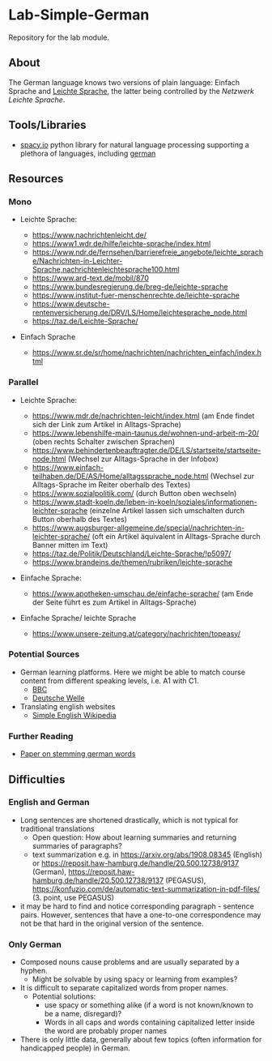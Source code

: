 # Lab-Simple-German
Repository for the lab module.

## About
The German language knows two versions of plain language: Einfach Sprache and [Leichte Sprache](https://leichte-sprache.de/), the latter being controlled by the _Netzwerk Leichte Sprache_.

## Tools/Libraries
- [spacy.io](https://spacy.io/) python library for natural language processing supporting a plethora of languages, including [german](https://spacy.io/models/de)

## Resources
### Mono
- Leichte Sprache:
    - https://www.nachrichtenleicht.de/
    - https://www1.wdr.de/hilfe/leichte-sprache/index.html
    - https://www.ndr.de/fernsehen/barrierefreie_angebote/leichte_sprache/Nachrichten-in-Leichter-Sprache,nachrichtenleichtesprache100.html
    - https://www.ard-text.de/mobil/870
    - https://www.bundesregierung.de/breg-de/leichte-sprache
    - https://www.institut-fuer-menschenrechte.de/leichte-sprache
    - https://www.deutsche-rentenversicherung.de/DRV/LS/Home/leichtesprache_node.html
    - https://taz.de/Leichte-Sprache/

- Einfach Sprache
    - https://www.sr.de/sr/home/nachrichten/nachrichten_einfach/index.html


### Parallel
- Leichte Sprache:
    - https://www.mdr.de/nachrichten-leicht/index.html (am Ende findet sich der Link zum Artikel in Alltags-Sprache)
    - https://www.lebenshilfe-main-taunus.de/wohnen-und-arbeit-m-20/ (oben rechts Schalter zwischen Sprachen)
    - https://www.behindertenbeauftragter.de/DE/LS/startseite/startseite-node.html (Wechsel zur Alltags-Sprache in der Infobox)
    - https://www.einfach-teilhaben.de/DE/AS/Home/alltagssprache_node.html (Wechsel zur Alltags-Sprache im Reiter oberhalb des Textes)
    - https://www.sozialpolitik.com/ (durch Button oben wechseln)
    - https://www.stadt-koeln.de/leben-in-koeln/soziales/informationen-leichter-sprache (einzelne Artikel lassen sich umschalten durch Button oberhalb des Textes)
    - https://www.augsburger-allgemeine.de/special/nachrichten-in-leichter-sprache/ (oft ein Artikel äquivalent in Alltags-Sprache durch Banner mitten im Text)
    - https://taz.de/Politik/Deutschland/Leichte-Sprache/!p5097/
    - https://www.brandeins.de/themen/rubriken/leichte-sprache

- Einfache Sprache:
    - https://www.apotheken-umschau.de/einfache-sprache/ (am Ende der Seite führt es zum Artikel in Alltags-Sprache)


- Einfache Sprache/ leichte Sprache
    - https://www.unsere-zeitung.at/category/nachrichten/topeasy/

### Potential Sources
- German learning platforms. Here we might be able to match course content from different speaking levels, i.e. A1 with C1.
    - [BBC](https://www.bbc.co.uk/languages/german/)
    - [Deutsche Welle](https://www.dw.com/en/learn-german/s-2469)
- Translating english websites
    - [Simple English Wikipedia](https://simple.wikipedia.org/wiki/Main_Page)

### Further Reading
- [Paper on stemming german words](https://refubium.fu-berlin.de/bitstream/handle/fub188/18405/tr-b-99-16.pdf;jsessionid=4CCD841DD41B12C997B47D899874D0C1?sequence=1)

## Difficulties

### English and German

- Long sentences are shortened drastically, which is not typical for traditional translations
    - Open question: How about learning summaries and returning summaries of paragraphs?
    - text summarization e.g. in https://arxiv.org/abs/1908.08345 (English) or https://reposit.haw-hamburg.de/handle/20.500.12738/9137 (German), https://reposit.haw-hamburg.de/handle/20.500.12738/9137 (PEGASUS), https://konfuzio.com/de/automatic-text-summarization-in-pdf-files/ (3. point, use PEGASUS)
- it may be hard to find and notice corresponding paragraph - sentence pairs. However, sentences that have a one-to-one correspondence may not be that hard in the original version of the sentence.

### Only German

- Composed nouns cause problems and are usually separated by a hyphen. 
    - Might be solvable by using spacy or learning from examples?
- It is difficult to separate capitalized words from proper names.
    - Potential solutions:
        - use spacy or something alike (if a word is not known/known to be a name, disregard)?
        - Words in all caps and words containing capitalized letter inside the word are probably proper names
- There is only little data, generally about few topics (often information for handicapped people) in German.
